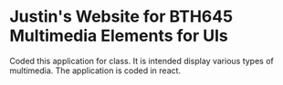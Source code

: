 # Justin's Website for BTH645 Multimedia Elements for UIs
Coded this application for class.  It is intended display various types of multimedia.
The application is coded in react.
